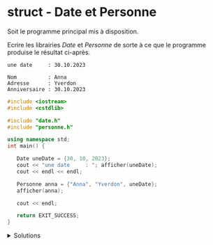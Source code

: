 # struct - Date et Personne
Soit le programme principal mis à disposition.

Ecrire les librairies *Date* et *Personne* de sorte à ce que le programme produise le résultat ci-après.

~~~
une date     : 30.10.2023

Nom          : Anna
Adresse      : Yverdon
Anniversaire : 30.10.2023
~~~

~~~cpp
#include <iostream>
#include <cstdlib>

#include "date.h"
#include "personne.h"

using namespace std;
int main() {

   Date uneDate = {30, 10, 2023};
   cout << "une date     : "; afficher(uneDate);
   cout << endl << endl;

   Personne anna = {"Anna", "Yverdon", uneDate};
   afficher(anna);

   cout << endl;

   return EXIT_SUCCESS;
}
~~~

<details>
<summary>Solutions</summary>

<details>
<summary>date.h</summary>

~~~cpp
//----------------------------------------------
// A NOTER
// - pas de using namespace std
// - pas de #using <iostream>
//----------------------------------------------

#ifndef DATE_H
#define DATE_H

#include <cstdint>

using Jour  = uint8_t;
using Mois  = uint8_t;
using Annee = uint16_t;

struct Date {
   Jour  jour;
   Mois  mois;
   Annee annee;
};

void afficher (const Date& d);

#endif //DATE_H
}
~~~
</details>

<details>
<summary>date.cpp</summary>

~~~cpp
//----------------------------------------------
// A NOTER
// - using namespace std possible
// - #include <iostream> ici et non dans le .h
//----------------------------------------------

#include <iostream>
#include "date.h"

void afficher(const Date& d) {
   std::cout << (int)d.jour << '.'
             << (int)d.mois << '.'
             << d.annee;
}
~~~

</details>

<details>
<summary>personne.h</summary>

~~~cpp
//----------------------------------------------
// A NOTER
// - pas de using namespace std
// - pas de #using <iostream>
// - #include <string> nécessaire (paramètre)
// - #include "date.h" nécessaire (paramètre)
//----------------------------------------------

#ifndef PERSONNE_H
#define PERSONNE_H

#include <string>
#include "date.h"

struct Personne {
   std::string nom;
   std::string adresse;
   Date        anniversaire;
};

void afficher (const Personne& p);


#endif //PERSONNE_H
~~~

</details>

<details>
<summary>personne.cpp</summary>

~~~cpp
//----------------------------------------------
// A NOTER
// - using namespace std possible
// - #using <iostream> nécessaire
// - pas de #include <string>, déjà dans le .h
//----------------------------------------------

#include <iostream>
#include "personne.h"

void afficher (const Personne& p) {
   std::cout << "Nom          : " << p.nom      << std::endl
             << "Adresse      : " << p.adresse  << std::endl
             << "Anniversaire : ";
   afficher(p.anniversaire);
}
~~~

</details>
